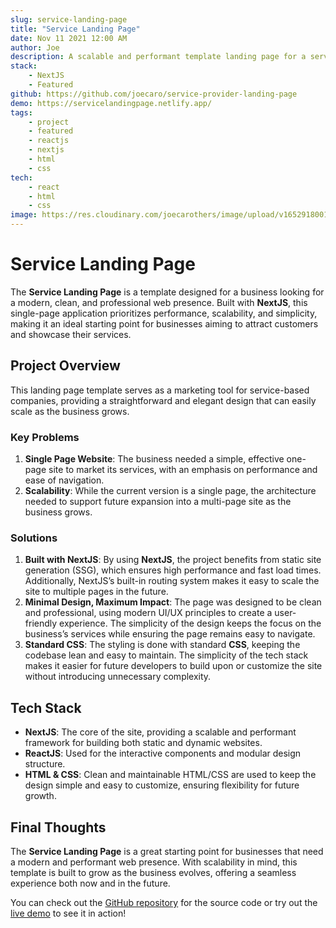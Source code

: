 ```yaml
---
slug: service-landing-page
title: "Service Landing Page"
date: Nov 11 2021 12:00 AM
author: Joe
description: A scalable and performant template landing page for a service company with a modern design.
stack:
    - NextJS
    - Featured
github: https://github.com/joecaro/service-provider-landing-page
demo: https://servicelandingpage.netlify.app/
tags:
    - project
    - featured
    - reactjs
    - nextjs
    - html
    - css
tech:
    - react
    - html
    - css
image: https://res.cloudinary.com/joecarothers/image/upload/v1652918001/misc/Projects/landing-mockup_gymzoz_sfagox.png
---
```


# Service Landing Page

The **Service Landing Page** is a template designed for a business looking for a modern, clean, and professional web presence. Built with **NextJS**, this single-page application prioritizes performance, scalability, and simplicity, making it an ideal starting point for businesses aiming to attract customers and showcase their services.

## Project Overview

This landing page template serves as a marketing tool for service-based companies, providing a straightforward and elegant design that can easily scale as the business grows.

### Key Problems

1. **Single Page Website**: The business needed a simple, effective one-page site to market its services, with an emphasis on performance and ease of navigation.
2. **Scalability**: While the current version is a single page, the architecture needed to support future expansion into a multi-page site as the business grows.

### Solutions

1. **Built with NextJS**: By using **NextJS**, the project benefits from static site generation (SSG), which ensures high performance and fast load times. Additionally, NextJS’s built-in routing system makes it easy to scale the site to multiple pages in the future.
2. **Minimal Design, Maximum Impact**: The page was designed to be clean and professional, using modern UI/UX principles to create a user-friendly experience. The simplicity of the design keeps the focus on the business’s services while ensuring the page remains easy to navigate.
3. **Standard CSS**: The styling is done with standard **CSS**, keeping the codebase lean and easy to maintain. The simplicity of the tech stack makes it easier for future developers to build upon or customize the site without introducing unnecessary complexity.

## Tech Stack

-   **NextJS**: The core of the site, providing a scalable and performant framework for building both static and dynamic websites.
-   **ReactJS**: Used for the interactive components and modular design structure.
-   **HTML & CSS**: Clean and maintainable HTML/CSS are used to keep the design simple and easy to customize, ensuring flexibility for future growth.

## Final Thoughts

The **Service Landing Page** is a great starting point for businesses that need a modern and performant web presence. With scalability in mind, this template is built to grow as the business evolves, offering a seamless experience both now and in the future.

You can check out the [GitHub repository](https://github.com/joecaro/service-provider-landing-page) for the source code or try out the [live demo](https://servicelandingpage.netlify.app/) to see it in action!